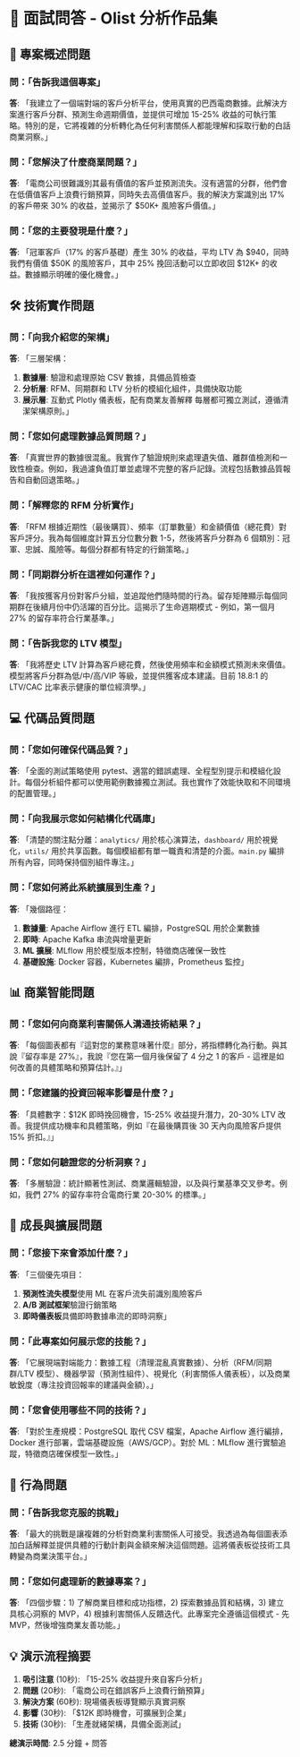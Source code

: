 # 📝 面試問答 - Olist 分析作品集

## 🎯 專案概述問題

### 問：「告訴我這個專案」
**答**: 「我建立了一個端對端的客戶分析平台，使用真實的巴西電商數據。此解決方案進行客戶分群、預測生命週期價值，並提供可增加 15-25% 收益的可執行策略。特別的是，它將複雜的分析轉化為任何利害關係人都能理解和採取行動的白話商業洞察。」

### 問：「您解決了什麼商業問題？」
**答**: 「電商公司很難識別其最有價值的客戶並預測流失。沒有適當的分群，他們會在低價值客戶上浪費行銷預算，同時失去高價值客戶。我的解決方案識別出 17% 的客戶帶來 30% 的收益，並揭示了 $50K+ 風險客戶價值。」

### 問：「您的主要發現是什麼？」
**答**: 「冠軍客戶（17% 的客戶基礎）產生 30% 的收益，平均 LTV 為 $940，同時我們有價值 $50K 的風險客戶，其中 25% 挽回活動可以立即收回 $12K+ 的收益。數據顯示明確的優化機會。」

## 🛠️ 技術實作問題

### 問：「向我介紹您的架構」
**答**: 「三層架構：
1. **數據層**: 驗證和處理原始 CSV 數據，具備品質檢查
2. **分析層**: RFM、同期群和 LTV 分析的模組化組件，具備快取功能
3. **展示層**: 互動式 Plotly 儀表板，配有商業友善解釋
每層都可獨立測試，遵循清潔架構原則。」

### 問：「您如何處理數據品質問題？」
**答**: 「真實世界的數據很混亂。我實作了驗證規則來處理遺失值、離群值檢測和一致性檢查。例如，我過濾負值訂單並處理不完整的客戶記錄。流程包括數據品質報告和自動回退策略。」

### 問：「解釋您的 RFM 分析實作」
**答**: 「RFM 根據近期性（最後購買）、頻率（訂單數量）和金額價值（總花費）對客戶評分。我為每個維度計算五分位數分數 1-5，然後將客戶分群為 6 個類別：冠軍、忠誠、風險等。每個分群都有特定的行銷策略。」

### 問：「同期群分析在這裡如何運作？」
**答**: 「我按獲客月份對客戶分組，並追蹤他們隨時間的行為。留存矩陣顯示每個同期群在後續月份中仍活躍的百分比。這揭示了生命週期模式 - 例如，第一個月 27% 的留存率符合行業基準。」

### 問：「告訴我您的 LTV 模型」
**答**: 「我將歷史 LTV 計算為客戶總花費，然後使用頻率和金額模式預測未來價值。模型將客戶分群為低/中/高/VIP 等級，並提供獲客成本建議。目前 18.8:1 的 LTV/CAC 比率表示健康的單位經濟學。」

## 💻 代碼品質問題

### 問：「您如何確保代碼品質？」
**答**: 「全面的測試策略使用 pytest、適當的錯誤處理、全程型別提示和模組化設計。每個分析組件都可以使用範例數據獨立測試。我也實作了效能快取和不同環境的配置管理。」

### 問：「向我展示您如何結構化代碼庫」
**答**: 「清楚的關注點分離：`analytics/` 用於核心演算法，`dashboard/` 用於視覺化，`utils/` 用於共享函數。每個模組都有單一職責和清楚的介面。`main.py` 編排所有內容，同時保持個別組件專注。」

### 問：「您如何將此系統擴展到生產？」
**答**: 「幾個路徑：
1. **數據量**: Apache Airflow 進行 ETL 編排，PostgreSQL 用於企業數據
2. **即時**: Apache Kafka 串流與增量更新
3. **ML 擴展**: MLflow 用於模型版本控制，特徵商店確保一致性
4. **基礎設施**: Docker 容器，Kubernetes 編排，Prometheus 監控」

## 📊 商業智能問題

### 問：「您如何向商業利害關係人溝通技術結果？」
**答**: 「每個圖表都有『這對您的業務意味著什麼』部分，將指標轉化為行動。與其說『留存率是 27%』，我說『您在第一個月後保留了 4 分之 1 的客戶 - 這裡是如何改善的具體策略和預算估計。』」

### 問：「您建議的投資回報率影響是什麼？」
**答**: 「具體數字：$12K 即時挽回機會，15-25% 收益提升潛力，20-30% LTV 改善。我提供成功機率和具體策略，例如『在最後購買後 30 天內向風險客戶提供 15% 折扣。』」

### 問：「您如何驗證您的分析洞察？」
**答**: 「多層驗證：統計顯著性測試、商業邏輯驗證，以及與行業基準交叉參考。例如，我們 27% 的留存率符合電商行業 20-30% 的標準。」

## 🚀 成長與擴展問題

### 問：「您接下來會添加什麼？」
**答**: 「三個優先項目：
1. **預測性流失模型**使用 ML 在客戶流失前識別風險客戶
2. **A/B 測試框架**驗證行銷策略
3. **即時儀表板**具備即時數據串流的即時洞察」

### 問：「此專案如何展示您的技能？」
**答**: 「它展現端對端能力：數據工程（清理混亂真實數據）、分析（RFM/同期群/LTV 模型）、機器學習（預測性組件）、視覺化（利害關係人儀表板），以及商業敏銳度（專注投資回報率的建議與金額）。」

### 問：「您會使用哪些不同的技術？」
**答**: 「對於生產規模：PostgreSQL 取代 CSV 檔案，Apache Airflow 進行編排，Docker 進行部署，雲端基礎設施（AWS/GCP）。對於 ML：MLflow 進行實驗追蹤，特徵商店確保模型一致性。」

## 🎯 行為問題

### 問：「告訴我您克服的挑戰」
**答**: 「最大的挑戰是讓複雜的分析對商業利害關係人可接受。我透過為每個圖表添加白話解釋並提供具體的行動計劃與金額來解決這個問題。這將儀表板從技術工具轉變為商業決策平台。」

### 問：「您如何處理新的數據專案？」
**答**: 「四個步驟：1) 了解商業目標和成功指標，2) 探索數據品質和結構，3) 建立具核心洞察的 MVP，4) 根據利害關係人反饋迭代。此專案完全遵循這個模式 - 先 MVP，然後增強商業友善功能。」

## 💡 演示流程摘要
1. **吸引注意** (10秒): 「15-25% 收益提升來自客戶分析」
2. **問題** (20秒): 「電商公司在錯誤客戶上浪費行銷預算」
3. **解決方案** (60秒): 現場儀表板導覽顯示真實洞察
4. **影響** (30秒): 「$12K 即時機會，可擴展到企業」
5. **技術** (30秒): 「生產就緒架構，具備全面測試」

**總演示時間**: 2.5 分鐘 + 問答